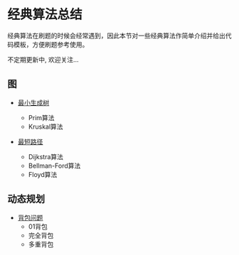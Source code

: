 # 经典算法总结

经典算法在刷题的时候会经常遇到，因此本节对一些经典算法作简单介绍并给出代码模板，方便刷题参考使用。

不定期更新中, 欢迎关注...

## 图

* [最小生成树](graph/MST.md)
    * Prim算法
    * Kruskal算法

* [最短路径](graph/shortest_path.md)
    * Dijkstra算法 
    * Bellman-Ford算法
    * Floyd算法


## 动态规划

* [背包问题](dynamic_programming/pack_problem.md)
    * 01背包
    * 完全背包
    * 多重背包